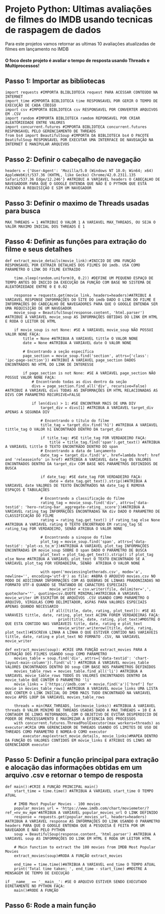 # Projeto Python: Ultimas avaliações de filmes do IMDB usando tecnicas de raspagem de dados

Para este projetos vamos retornar as ultimas 10 avaliações atualizadas de filmes em lançamento no IMDB

#### O foco deste projeto é avaliar o tempo de resposta usando Threads e Multiprocessos!

## Passo 1: Importar as bibliotecas 

    import requests #IMPORTA BLIBLIOTECA request PARA ACESSAR CONTEÚDO NA INTERNET
    import time #IMPORTA BIBLIOTECA time RESPONSAVEL POR GERIR O TEMPO DE EXECUÇÃO DE CADA CÓDIGO
    import csv #IMPORTA BIBLIOTECA csv RESPONSAVEL POR CONVERTER ARQUIVOS EM .CSV
    import random #IMPORTA BIBLIOTECA ramdom REPONSAVEL POR CRIAR ALEATÓRIEDADE ENTRE VALORES
    import concurrent.futures #IMPORTA BIBLIOTECA concurrent.futures RESPONSAVEL PELO GERENCIAMENTO DE THREADS
    from bs4 import BeautifulSoup #IMPORTA DA BIBLIOTECA bs4 O PACOTE BeatifulSoup RESPONSAVEL POR EXECUTAR UMA INTERFACE DE NAVEGAÇÃO NA INTERNET E MANIPULAR ARQUIVOS

## Passo 2: Definir o cabeçalho de navegação

    headers = {'User-Agent': 'Mozilla/5.0 (Windows NT 10.0; Win64; x64) AppleWebKit/537.36 (KHTML, like Gecko) Chrome/42.0.2311.135 Safari/537.36 Edge/12.246'} #ATRIBUI A VARIAVEL headers O CABEÇALHO DE NAVEGADDOR PARA QUE O GOOGLE ENTENDA QUE NÃO É O PYTHON QUE ESTÁ FAZENDO A REQUISIÇÃO E SIM UM NAVEGADOR

## Passo 3: Definir o maximo de Threads usadas para busca

    MAX_THREADS = 1 #ATRIBUI O VALOR 1 A VARIAVEL MAX_THREADS, OU SEJA O VALOR MAXIMO INICIAL DOS THREADS É 1

## Passo 4: Definir as funções para extração do filme e seus detalhes 

    def extract_movie_details(movie_link):#INICIO DE UMA FUNÇÃO RESPONSAVEL POR EXTRAIR DETALHES DOS FILMES DO imdb. USA COMO PARAMETRO O LINK DO FILME EXTRAIDO

        time.sleep(random.uniform(0, 0.2)) #DEFINE UM PEQUENO ESPAÇO DE TEMPO ANTES DO INICIO DA EXECUÇÃO DA FUNÇÃO COM BASE NO SISTEMA DE ALEATÓRIEDADE ENTRE 0 E 0.02

        response = requests.get(movie_link, headers=headers)#ATRIBUI A VARIAVEL RESPONSE INFORMAÇÕES DO SITE DO imdb DADO O LINK DO FILME E INFORMAÇÕES DO CABEÇALHO DE NAVEGADORES PARA QUE O GOOGLE ENTENDA SER UMA REQUISIÇÃO DE UM NAVEGADOR
        movie_soup = BeautifulSoup(response.content, 'html.parser') #ATRIBUI A VARIAVEL movie_soup AS INFORMAÇÕES OBTIDAS DO LINK EM HTML E RODA O LEITOR DE HTML

        if movie_soup is not None: #SE A VARIAVEL movie_soup NÃO POSSUI VALOR NONE FAÇA:
            title = None #ATRIBUA A VARIAVEL tittle O VALOR NONE
            date = None #ATRIBUA A VARIAVEL date O VALOR NONE
            
            # Encontrando a seção específica
            page_section = movie_soup.find('section', attrs={'class': 'ipc-page-section'}) #ATRIBUI A VARIAVEL page_section DADOS ENCONTRADOS NO HTML DO LINK DE INTERESSE
            
            if page_section is not None: #SE A VARIAVEL page_section NÃO POSSUI VALOR NONE FAÇA:
                # Encontrando todas as divs dentro da seção
                divs = page_section.find_all('div', recursive=False) #ATRIBUI A VARIAVEL divs TODAS AS INFORMAÇÕES EM HTML RELACIONADAS AS DIVS COM PARAMETRO RECURSIVE=FALSE
                
                if len(divs) > 1: #SE ENCONTRAR MAIS DE UMA DIV
                    target_div = divs[1] #ATRIBUA A VARIAVEL target_div APENAS A SEGUNDA DIV
                    
                    # Encontrando o título do filme
                    title_tag = target_div.find('h1') #ATRIBUA A VARIAVEL tittle_tag O VALOR h1 ENCONTRADO DENTRO DA target_div
                    
                    if title_tag: #SE title_tag FOR VERDADEIRO FAÇA:
                        title = title_tag.find('span').get_text() #ATRIBUA A VARIAVEL tittle O TEXTO ENCONTRADO DENTRO DO span                
                    # Encontrando a data de lançamento
                    date_tag = target_div.find('a', href=lambda href: href and 'releaseinfo' in href) #ATRIBUA A VARIAVEL date_tag OS VALORES ENCONTRADOS DENTRO DA target_div COM BASE NOS PARAMETROS DEFINIDOS DE BUSCA
                    
                    if date_tag: #SE date_tag FOR VERDADEIRO FAÇA:
                        date = date_tag.get_text().strip()#ATRIBUA A VARIAVEL date VALORES DE TEXTO ENCONTRADOS NA date_tag E REMOVA ESPAÇOS E TABULAÇÕES
                    
                    # Encontrando a classificação do filme
                    rating_tag = movie_soup.find('div', attrs={'data-testid': 'hero-rating-bar__aggregate-rating__score'})#ATRIBUA A VARIAVEL rating_tag INFORMAÇÕES ENCONTRADAS NA div DADO O PARAMETRO DE CLASSIFICAÇÃO DO FILME
                    rating = rating_tag.get_text() if rating_tag else None #ATRIBUA A VARIAVEL rating O TEXTO ENCONTRADO EM rating_tag SE rating_tag FOR VERDADEIRO, SENÃO ATRIBUA O VALOR NONE
                    
                    # Encontrando a sinopse do filme
                    plot_tag = movie_soup.find('span', attrs={'data-testid': 'plot-xs_to_m'})#ATRIBUA A VARIAVEL plot_tag INFORMAÇÕES ENCONTRADAS EM movie_soup SOBRE O span DADO O PARAMETRO DE BUSCA
                    plot_text = plot_tag.get_text().strip() if plot_tag else None #ATRIBUA A VARIAVEL plot_text O TEXTO ENCONTRADO SE A VARIAVEL plot_tag FOR VERDADEIRA, SENÃO  ATRIBUA O VALOR NONE
                    
                    with open('moviessingletherads.csv', mode='a', newline='', encoding='utf-8') as file: #ABRA O ARQUIVO movies.csv NO MODO DE ADICIONAR INFORMAÇÕES COM AS QUEBRAS DE LINHAS PRADONIZADAS NO FORMATO UTF-8 QUANDO SE TRATANDO DE CARACTERS ESPECIAIS
                        movie_writer = csv.writer(file, delimiter=',', quotechar='"', quoting=csv.QUOTE_MINIMAL)#ATRICBUA A VARIAVEL movie_writer UM ESCRITOR DE ARQUIVOS .CSV USANDO COMO PARAMETRO O ARQUIVO, VIRGULAS COMO DELIMITADOR, ASPAS PARA VALORES ESPECIAIS APENAS QUANDO NECESSARIO
                        if all([title, date, rating, plot_text]): #SE AS VARAVEIS tittle, date, rating, plot_text ACIMA FOREM VERDADEIRAS FAÇA:
                            print(title, date, rating, plot_text)#MOSTRE O QUE ESTA CONTIDO NAS VARIAVEIS title, date, rating e plot_text
                            movie_writer.writerow([title, date, rating, plot_text])#ESCREVA LINHA A LINHA O QUE ESTIVER CONTIDO NAS VARIAVEIS tittle, date, rating e plot_text NO FORMATO .CSV, NA VARIAVEL movie_writer

    def extract_movies(soup): #CRIE UMA FUNÇÃO extract_movies PARA A EXTRAÇÃO DOS FILMES USANDO soup COMO PARAMETRO 
        movies_table = soup.find('div', attrs={'data-testid': 'chart-layout-main-column'}).find('ul') #ATRIBUA A VARIAVEL movies_table VALORES ENCONTRADOS DENTRO DO soup COM BASE NOS PARAMETROS DEFINIDOS
        movies_table_rows = movies_table.find_all('li') #ATRIBUA A VARIAVEL movie_table_rows TODOS OS VALORES ENCONTRADOS DENTRO DA movie_table QUE CONTEM O PARAMETRO 'li'
        movie_links = ['https://imdb.com' + movie.find('a')['href'] for movie in movies_table_rows] #ATRIBUA A VARIAVEL movie_links UMA LISTA QUE CONTEM O LINK INICIAL DO IMDB MAIS TUDO ENCONTRADO NA VARIAVEL movie APÓS LOOP DA VARIAVEL movies_table_rows

        threads = min(MAX_THREADS, len(movie_links)) #ATRIBUA A VARIAVEL threads O VALOR MINIMO DE THREADS USADAS DADO A MAX_THREADS = 10 E A CONTAGEM DE LINKS RETORNADOS, COM O OBJETIVO DE EVITAR DESPERDICIO DE PODER DE PROCESSAMENTO E MAXIMIZAR A EFIENCIA DOS PROCESSOS
        with concurrent.futures.ThreadPoolExecutor(max_workers=threads) as executor:#CRIA UMA GERENCIADOR DE THREADS USANDO OS LIMITES DE USO DE THREADS COMO PARAMETRO E NOMEA-O COMO executor
            executor.map(extract_movie_details, movie_links)#MAPEA DENTRO DA FUNÇÃO OS VALORES CONTIDOS EM movie_links E ATRIBUI OS LINKS AO GERENCIADOR executor

## Passo 5: Definir a função principal para extração e alocação das informações obtidas em um arquivo .csv e retornar o tempo de resposta 

    def main():#CRIE A FUNÇÃO PRINCIPAL main()
        start_time = time.time() #ATRIBUA A VARIAVEL start_time O TEMPO ATUAL

        # IMDB Most Popular Movies - 100 movies
        popular_movies_url = 'https://www.imdb.com/chart/moviemeter/?ref_=nv_mv_mpm'#ATRIBUA A VARIAVEL popular_movies_url O LINK DEFINIDO
        response = requests.get(popular_movies_url, headers=headers) #ATRIBUA A VARIAVEL response AS INFORMAÇÕES DO LINK USANDO O PARAMETRO headers PARA QUE O GOOGLE ENTENDA QUE A PESQUISA É FEITA POR UM NAVEGADOR E NÃO PELO PYTHON
        soup = BeautifulSoup(response.content, 'html.parser') #ATRIBUA A VARIAVEL soup AS INFORMAÇÕES DO LINK EM HTML E RODA UM LEITOR HTML

        # Main function to extract the 100 movies from IMDB Most Popular Movies
        extract_movies(soup)#RODA A FUNÇÃO extract_movies 

        end_time = time.time()#ATRIBUA A VARIAVEL end_time O TEMPO ATUAL
        print('Total time taken: ', end_time - start_time) #MOSTRE A MENSAGEM DE TEMPO DE EXECUÇÃO

    if __name__ == '__main__': #SE O ARQUIVO ESTIVER SENDO EXECUTADO DIRETAMENTE NO PYTHON FAÇA:
        main()#RODE A FUNÇÃO


## Passo 6: Rode a main função
